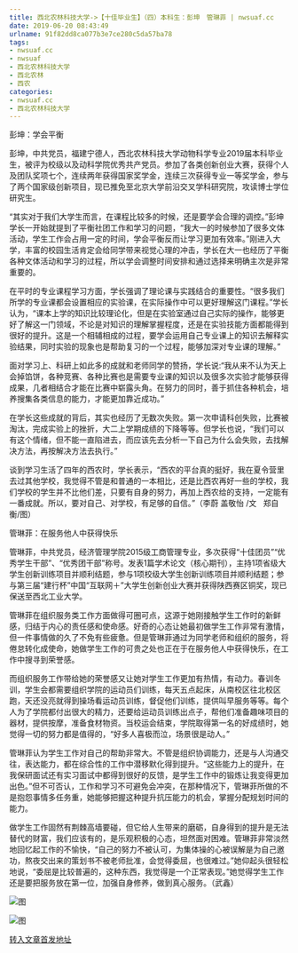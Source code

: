 ```yaml
---
title: 西北农林科技大学->【十佳毕业生】（四）本科生：彭坤　管琳菲 | nwsuaf.cc
date: 2019-06-20 08:43:49
urlname: 91f82dd8ca077b3e7ce280c5da57ba78
tags: 
- nwsuaf.cc
- nwsuaf
- 西北农林科技大学
- 西北农林
- 西农
categories:
- nwsuaf.cc
- 西北农林科技大学
---
```



彭坤：学会平衡

彭坤，中共党员，福建宁德人，西北农林科技大学动物科学专业2019届本科毕业生，被评为校级以及动科学院优秀共产党员。参加了各类创新创业大赛，获得个人及团队奖项七个，连续两年获得国家奖学金，连续三次获得专业一等奖学金，参与了两个国家级创新项目，现已推免至北京大学前沿交叉学科研究院，攻读博士学位研究生。

“其实对于我们大学生而言，在课程比较多的时候，还是要学会合理的调控。”彭坤学长一开始就提到了平衡社团工作和学习的问题，“我大一的时候参加了很多文体活动，学生工作会占用一定的时间，学会平衡反而让学习更加有效率。”刚进入大学，丰富的校园生活肯定会给同学带来视觉心理的冲击，学长在大一也经历了平衡各种文体活动和学习的过程，所以学会调整时间安排和通过选择来明确主次是非常重要的。

在平时的专业课程学习方面，学长强调了理论课与实践结合的重要性。“很多我们所学的专业课都会设置相应的实验课，在实际操作中可以更好理解这门课程。”学长认为，“课本上学的知识比较理论化，但是在实验室通过自己实际的操作，能够更好了解这一门领域，不论是对知识的理解掌握程度，还是在实验技能方面都能得到很好的提升。这是一个相辅相成的过程，要学会运用自己专业课上的知识去解释实验结果，同时实验的现象也是帮助复习的一个过程，能够加深对专业课的理解。”   

面对学习上、科研上如此多的成就和老师同学的赞扬，学长说:“我从来不认为天上会掉馅饼，各种竞赛、各种比赛也是需要专业课的知识以及很多次实验才能够获得成果，几者相结合才能在比赛中崭露头角。在努力的同时，善于抓住各种机会，培养搜集各类信息的能力，才能更加靠近成功。”

在学长这些成就的背后，其实也经历了无数次失败。第一次申请科创失败，比赛被淘汰，完成实验上的挫折，大二上学期成绩的下降等等。但学长也说，“我们可以有这个情绪，但不能一直陷进去，而应该先去分析一下自己为什么会失败，去找解决方法，再按解决方法去执行。”

谈到学习生活了四年的西农时，学长表示，“西农的平台真的挺好，我在夏令营里去过其他学校，我觉得不管是和普通的一本相比，还是比西农再好一些的学校，我们学校的学生并不比他们差，只要有自身的努力，再加上西农给的支持，一定能有一番成就。所以，要对自己、对学校，有足够的自信。”（李蔚 盖敬怡 /文   郑自衡/图）

管琳菲：在服务他人中获得快乐

管琳菲，中共党员，经济管理学院2015级工商管理专业，多次获得“十佳团员”“优秀学生干部”、“优秀团干部”称号。发表1篇学术论文（核心期刊），主持1项省级大学生创新训练项目并顺利结题，参与1项校级大学生创新训练项目并顺利结题；参与第三届“建行杯”中国“互联网＋”大学生创新创业大赛并获得陕西赛区铜奖，现已保送至西北工业大学。

管琳菲在组织服务类工作方面做得可圈可点，这源于她刚接触学生工作时的新鲜感，归结于内心的责任感和使命感。好奇的心态让她最初做学生工作非常有激情，但一件事情做的久了不免有些疲惫。但是管琳菲通过为同学老师和组织的服务，将倦怠转化成使命，她做学生工作的可贵之处也正在于在服务他人中获得快乐，在工作中搜寻到荣誉感。

而组织服务工作带给她的荣誉感又让她对学生工作更加有热情，有动力。春训冬训，学生会都需要组织学院的运动员们训练，每天五点起床，从南校区往北校区跑，天还没亮就得到操场看运动员训练，督促他们训练，提供叫早服务等等。每个人为了学院都付出很大的精力，还要给运动员训练出点子，帮他们准备趣味项目的器材，提供按摩，准备食材物资。当校运会结束，学院取得第一名的好成绩时，她觉得一切的努力都是值得的，“好多人喜极而泣，场景很是动人。”

管琳菲认为学生工作对自己的帮助非常大。不管是组织协调能力，还是与人沟通交往，表达能力，都在综合性的工作中潜移默化得到提升。“这些能力上的提升，在我保研面试还有实习面试中都得到很好的反馈，是学生工作中的锻炼让我变得更加出色。”但不可否认，工作和学习不可避免会冲突，在那种情况下，管琳菲所做的不是抱怨事情多任务重，她能够把握这种提升抗压能力的机会，掌握分配规划时间的能力。

做学生工作固然有荆棘高墙要碰，但它给人生带来的磨砺，自身得到的提升是无法替代的财富，我们应该有的，是乐观积极的心态，坦然面对困难。管琳菲非常淡然地回忆起工作的不愉快，“自己的努力不被认可，为集体操的心被误解是为自己邀功，熬夜交出来的策划书不被老师批准，会觉得委屈，也很难过。”她仰起头很轻松地说，“委屈是比较普遍的，这种东西，我觉得是一个正常表现。”她觉得学生工作还是要把服务放在第一位，加强自身修养，做到真心服务。（武鑫）



![图](https://news.nwsuaf.edu.cn/images/content/2019-06/20190619163652989203.jpg)

![图](https://news.nwsuaf.edu.cn/images/content/2019-06/20190619162012416115.jpg)

[转入文章首发地址](https://news.nwsuaf.edu.cn/xnxw/90389.htm)
